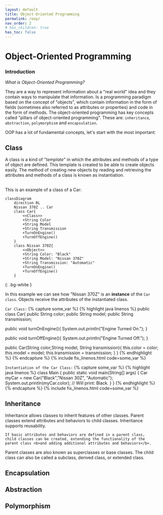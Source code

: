 ```yaml
---
layout: default
title: Object-Oriented Programming
permalink: /oop/
nav_order: 2
# has_children: true
has_toc: false
---
```


# Object-Oriented Programming
### Introduction
<p>
  <i>What is Object-Oriented Programming?</i>
</p>

<p class="concept l-font">
 They are a way to represent information about a "real world" 
 idea and they contain ways to manipulate that information.
Is a programming paradigm based on the concept of "objects", 
which contain information in the form of fields 
(sometimes also referred to as <span class="fw-700">attributes</span> or <span class="fw-700">properties</span>) 
and code in the form of <span class="fw-700">methods</span>. The object-oriented programming has key concepts
called <span class="fw-700">"pillars of object-oriented programming"</span>. These are: 
<code class="fw-700">inheritance</code>, <code class="fw-700">abstraction</code>, <code class="fw-700">polymorphism</code> and <code class="fw-700">encapsulation</code>.
</p>

<p class="l-font">
    OOP has a lot of fundamental concepts, let's start with the most important:
</p>

## Class

<p class="l-font">
    A class is a kind of "<i>template</i>" in which the attributes 
    and methods of a type of object are defined. 
    This template is created to be able to create objects easily. 
    The method of creating new objects by reading and retrieving the 
    attributes and methods of a class is known as <span class="fw-700">instantiation</span>.
</p><br>
This is an example of a class of a Car:

```mermaid
classDiagram
    direction RL 
    Nissan 370Z .. Car
    class Car{
        <<Class>>
        +String Color
        +String Model
        +String Transmission
        +TurnOnEngine()
        +TurnOffEngine()
    } 
    class Nissan 370Z{
        <<Object>>
        +String Color: "Black"
        +String Model: "Nissan 370Z"
        +String Transmission: "Automatic"
        +TurnOnEngine()
        +TurnOffEngine()
    }
```
{: .bg-white }

<p class="l-font">
    In this example we can see how "Nissan 370Z" is an <b>instance</b> of the <code>Car class</code>. 
    Objects receive the attributes of the instantiated class.
</p>

<code>Car Class:</code>
{% capture some_var %}
{% highlight java linenos %}
public class Car{
  public String color;
  public String model;
  public String transmission;

  public void turnOnEngine(){
    System.out.println("Engine Turned On.");
  }
  
  public void turnOffEngine(){
    System.out.println("Engine Turned Off.");
  }

  public Car(String color,String model, String transmission){
    this.color = color;
    this.model = model;
    this.transmission = transmission;
  }
}
{% endhighlight %}
{% endcapture %}
{% include fix_linenos.html code=some_var %}

<code>Instantiation of the Car Class:</code>
{% capture some_var %}
{% highlight java linenos %}
class Main {
  public static void main(String[] args) {
    Car myCar = new Car("Black","Nissan 30Z", "Automatic");
    System.out.println(myCar.color); // Will print: Black.
  }
}
{% endhighlight %}
{% endcapture %}
{% include fix_linenos.html code=some_var %}

## Inheritance

<p class="l-font">
    Inheritance allows classes to inherit features of other classes. 
    Parent classes extend attributes and behaviors 
    to child classes. Inheritance supports reusability.

    If basic attributes and behaviors are defined in a parent class, 
    child classes can be created, extending the functionality of the 
    parent class <b>and adding additional attributes and behaviors</b>.
</p>

<p class="important">
Parent classes are also known as superclasses or base classes. 
The child class can also be called a subclass, derived class, or extended class.
</p>

## Encapsulation
<p class="l-font">

</p>

## Abstraction
<p class="l-font">
    
</p>

## Polymorphism
<p class="l-font">
    
</p>

